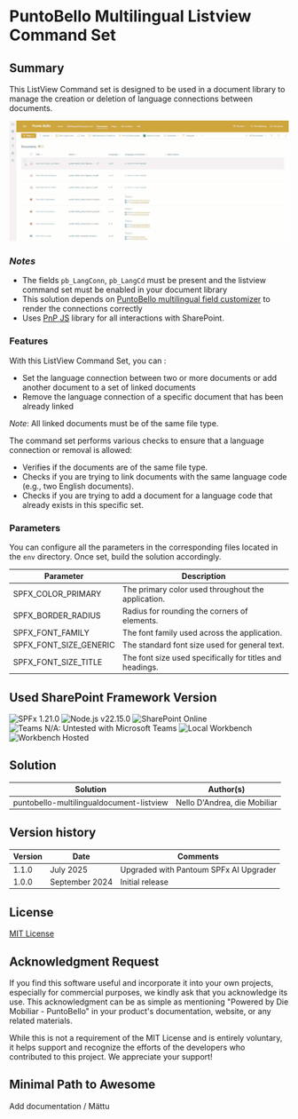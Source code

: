 # PuntoBello Multilingual Listview Command Set

## Summary
This ListView Command set is designed to be used in a document library to manage the creation or deletion of language connections between documents.

![List view command set in action](../assets/lang-connection.gif)

### _Notes_
* The fields `pb_LangConn`, `pb_LangCd` must be present and the listview command set must be enabled in your document library
* This solution depends on [PuntoBello multilingual field customizer](../puntobello-multilingualdocument-field/) to render the connections correctly
* Uses [PnP JS](https://pnp.github.io/pnpjs/) library for all interactions with SharePoint.

### Features
With this ListView Command Set, you can :
- Set the language connection between two or more documents or add another document to a set of linked documents
- Remove the language connection of a specific document that has been already linked

_Note_: All linked documents must be of the same file type.

The command set performs various checks to ensure that a language connection or removal is allowed:
- Verifies if the documents are of the same file type.
- Checks if you are trying to link documents with the same language code (e.g., two English documents).
- Checks if you are trying to add a document for a language code that already exists in this specific set.

### Parameters
You can configure all the parameters in the corresponding files located in the `env` directory. Once set, build the solution accordingly.

| Parameter              | Description                                                              |
|------------------------|--------------------------------------------------------------------------|
| SPFX_COLOR_PRIMARY     | The primary color used throughout the application.                       |
| SPFX_BORDER_RADIUS     | Radius for rounding the corners of elements.                             |
| SPFX_FONT_FAMILY       | The font family used across the application.                             |
| SPFX_FONT_SIZE_GENERIC | The standard font size used for general text.                            |
| SPFX_FONT_SIZE_TITLE   | The font size used specifically for titles and headings.                 |


## Used SharePoint Framework Version 
![SPFx 1.21.0](https://img.shields.io/badge/SPFx-1.21.0-green.svg)
![Node.js v22.15.0](https://img.shields.io/badge/Node.js-%20v22.15.0-green.svg)
![SharePoint Online](https://img.shields.io/badge/SharePoint-Online-green.svg)
![Teams N/A: Untested with Microsoft Teams](https://img.shields.io/badge/Teams-N%2FA-lightgrey.svg "Untested with Microsoft Teams") 
![Local Workbench](https://img.shields.io/badge/Workbench-Local-red.svg)
![Workbench Hosted](https://img.shields.io/badge/Workbench-Hosted-red.svg)

## Solution

Solution|Author(s)
--------|---------
puntobello-multilingualdocument-listview | Nello D'Andrea, die Mobiliar

## Version history

Version|Date|Comments
-------|----|--------
1.1.0   | July 2025 | Upgraded with Pantoum SPFx AI Upgrader
1.0.0|September 2024|Initial release

## License
[MIT License](../LICENSE.md)

## Acknowledgment Request

If you find this software useful and incorporate it into your own projects, especially for commercial purposes, we kindly ask that you acknowledge its use. This acknowledgment can be as simple as mentioning "Powered by Die Mobiliar - PuntoBello" in your product's documentation, website, or any related materials.

While this is not a requirement of the MIT License and is entirely voluntary, it helps support and recognize the efforts of the developers who contributed to this project. We appreciate your support!


## Minimal Path to Awesome
Add documentation  / Mättu

